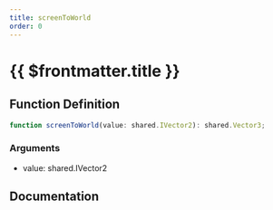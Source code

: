 ```yaml
---
title: screenToWorld
order: 0
---
```


# {{ $frontmatter.title }}

## Function Definition

```ts
function screenToWorld(value: shared.IVector2): shared.Vector3;
```

### Arguments

* value: shared.IVector2

## Documentation

<!--@include: ./parts/screenToWorld.md-->
